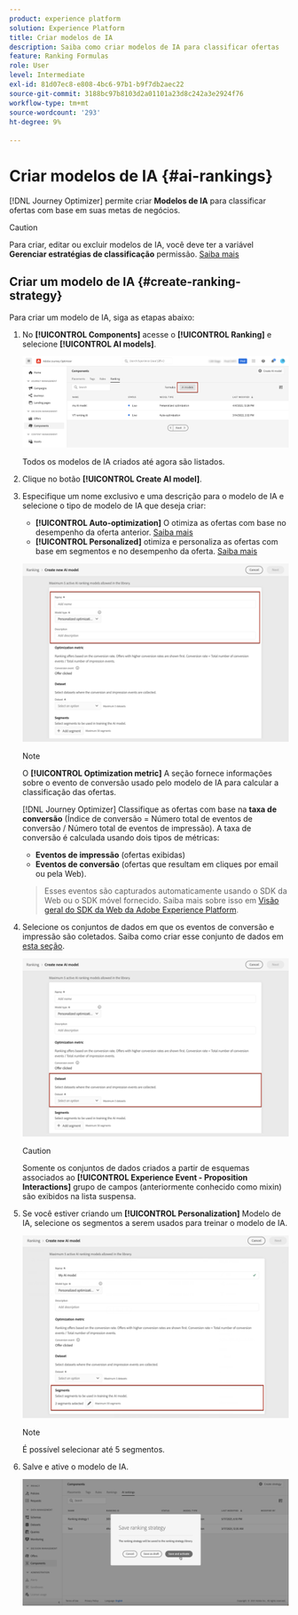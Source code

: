 ```yaml
---
product: experience platform
solution: Experience Platform
title: Criar modelos de IA
description: Saiba como criar modelos de IA para classificar ofertas
feature: Ranking Formulas
role: User
level: Intermediate
exl-id: 81d07ec8-e808-4bc6-97b1-b9f7db2aec22
source-git-commit: 3188bc97b8103d2a01101a23d8c242a3e2924f76
workflow-type: tm+mt
source-wordcount: '293'
ht-degree: 9%

---
```


# Criar modelos de IA {#ai-rankings}

[!DNL Journey Optimizer] permite criar **Modelos de IA** para classificar ofertas com base em suas metas de negócios.

>[!CAUTION]
>
>Para criar, editar ou excluir modelos de IA, você deve ter a variável **Gerenciar estratégias de classificação** permissão. [Saiba mais](../../administration/high-low-permissions.md#manage-ranking-strategies)

## Criar um modelo de IA {#create-ranking-strategy}

Para criar um modelo de IA, siga as etapas abaixo:

1. No **[!UICONTROL Components]** acesse o **[!UICONTROL Ranking]** e selecione **[!UICONTROL AI models]**.

   ![](../assets/ai-ranking-list.png)

   Todos os modelos de IA criados até agora são listados.

1. Clique no botão **[!UICONTROL Create AI model]**.

1. Especifique um nome exclusivo e uma descrição para o modelo de IA e selecione o tipo de modelo de IA que deseja criar:

   * **[!UICONTROL Auto-optimization]** O otimiza as ofertas com base no desempenho da oferta anterior. [Saiba mais](auto-optimization-model.md)
   * **[!UICONTROL Personalized]** otimiza e personaliza as ofertas com base em segmentos e no desempenho da oferta. [Saiba mais](personalized-optimization-model.md)

   ![](../assets/ai-ranking-fields.png)

   >[!NOTE]
   >
   >O **[!UICONTROL Optimization metric]** A seção fornece informações sobre o evento de conversão usado pelo modelo de IA para calcular a classificação das ofertas.
   >
   >[!DNL Journey Optimizer] Classifique as ofertas com base na **taxa de conversão** (Índice de conversão = Número total de eventos de conversão / Número total de eventos de impressão). A taxa de conversão é calculada usando dois tipos de métricas:
   >* **Eventos de impressão** (ofertas exibidas)
   >* **Eventos de conversão** (ofertas que resultam em cliques por email ou pela Web).

   >
   >Esses eventos são capturados automaticamente usando o SDK da Web ou o SDK móvel fornecido. Saiba mais sobre isso em [Visão geral do SDK da Web da Adobe Experience Platform](https://experienceleague.adobe.com/docs/experience-platform/edge/home.html?lang=pt-BR).

1. Selecione os conjuntos de dados em que os eventos de conversão e impressão são coletados. Saiba como criar esse conjunto de dados em [esta seção](#create-dataset). <!--This dataset needs to be associated with a schema that must have the **[!UICONTROL Proposition Interactions]** field group (previously known as mixin) associated with it.-->

   ![](../assets/ai-ranking-dataset-id.png)

   >[!CAUTION]
   >
   >Somente os conjuntos de dados criados a partir de esquemas associados ao **[!UICONTROL Experience Event - Proposition Interactions]** grupo de campos (anteriormente conhecido como mixin) são exibidos na lista suspensa.

1. Se você estiver criando um **[!UICONTROL Personalization]** Modelo de IA, selecione os segmentos a serem usados para treinar o modelo de IA.

   ![](../assets/ai-ranking-segments.png)

   >[!NOTE]
   >
   >É possível selecionar até 5 segmentos.

1. Salve e ative o modelo de IA.

   ![](../assets/ai-ranking-save-activate.png)
